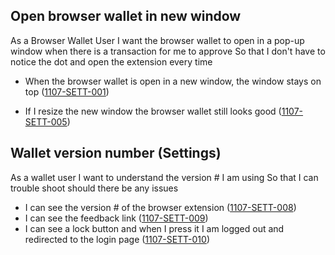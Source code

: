 ## Open browser wallet in new window

As a Browser Wallet User I want the browser wallet to open in a pop-up window when there is a transaction for me to approve So that I don't have to notice the dot and open the extension every time

- When the browser wallet is open in a new window, the window stays on top (<a name="1107-SETT-001" href="#1107-SETT-001">1107-SETT-001</a>)
<!-- - If I have a new window open, if there is a transaction for me to approve or reject this is shown in the new window (<a name="1107-SETT-002" href="#1107-SETT-002">1107-SETT-002</a>)
- If I approve the transaction the new window stays open (on the last view I was on) (<a name="1107-SETT-003" href="#1107-SETT-003">1107-SETT-003</a>)
- If I reject the transaction the pop-up window stays open (on the last view I was on) (<a name="1107-SETT-004" href="#1107-SETT-004">1107-SETT-004</a>) -->
- If I resize the new window the browser wallet still looks good (<a name="1107-SETT-005" href="#1107-SETT-005">1107-SETT-005</a>)
<!-- - If I have the new window open but then open the extension pop up I see the same thing on both views (<a name="1107-SETT-006" href="#1107-SETT-006">1107-SETT-006</a>)
- There is a way for me to open the browser wallet in a new window (<a name="1107-SETT-007" href="#1107-SETT-007">1107-SETT-007</a>) -->

## Wallet version number (Settings)

As a wallet user I want to understand the version # I am using So that I can trouble shoot should there be any issues

- I can see the version # of the browser extension (<a name="1107-SETT-008" href="#1107-SETT-008">1107-SETT-008</a>)
- I can see the feedback link (<a name="1107-SETT-009" href="#1107-SETT-009">1107-SETT-009</a>)
- I can see a lock button and when I press it I am logged out and redirected to the login page (<a name="1107-SETT-010" href="#1107-SETT-010">1107-SETT-010</a>)
